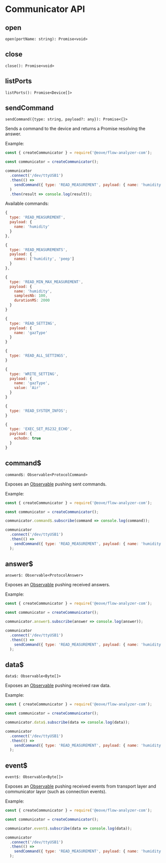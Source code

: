 # Communicator API

## open

`open(portName: string): Promise<void>`

## close

`close(): Promise<void>`

## listPorts

`listPorts(): Promise<Device[]>`

## sendCommand

`sendCommand({type: string, payload?: any}): Promise<{}>`

Sends a command to the device and returns a Promise resolving the answer.

Example:

```javascript
const { createCommunicator } = require('@eove/flow-analyzer-com');

const communicator = createCommunicator();

communicator
  .connect('/dev/ttyUSB1')
  .then(() =>
    sendCommand({ type: 'READ_MEASUREMENT', payload: { name: 'humidity' } })
  )
  .then(result => console.log(result));
```

Available commands:

```javascript
{
  type: 'READ_MEASUREMENT',
  payload: {
    name: 'humidity'
  }
},
```

```javascript
{
  type: 'READ_MEASUREMENTS',
  payload: {
    names: ['humidity', 'peep']
  }
},
```

```javascript
{
  type: 'READ_MIN_MAX_MEASUREMENT',
  payload: {
    name: 'humidity',
    samplesNb: 100,
    durationMS: 2000
  }
}
```

```javascript
{
  type: 'READ_SETTING',
  payload: {
    name: 'gazType'
  }
}
```

```javascript
{
  type: 'READ_ALL_SETTINGS',
}
```

```javascript
{ 
  type: 'WRITE_SETTING',
  payload: {
    name: 'gazType',
    value: 'Air'
  }
}
```

```javascript
{
  type: 'READ_SYSTEM_INFOS';
}
```

```javascript
{
  type: 'EXEC_SET_RS232_ECHO',
  payload: {
    echoOn: true
  }
}
```

## command\$

`command$: Observable<ProtocolCommand>`

Exposes an [Observable](http://reactivex.io/documentation/observable.html) pushing sent commands.

Example:

```javascript
const { createCommunicator } = require('@eove/flow-analyzer-com');

const communicator = createCommunicator();

communicator.command$.subscribe(command => console.log(command));

communicator
  .connect('/dev/ttyUSB1')
  .then(() =>
    sendCommand({ type: 'READ_MEASUREMENT', payload: { name: 'humidity' } })
  );
```

## answer\$

`answer$: Observable<ProtocolAnswer>`

Exposes an [Observable](http://reactivex.io/documentation/observable.html) pushing received answers.

Example:

```javascript
const { createCommunicator } = require('@eove/flow-analyzer-com');

const communicator = createCommunicator();

communicator.answer$.subscribe(answer => console.log(answer));

communicator
  .connect('/dev/ttyUSB1')
  .then(() =>
    sendCommand({ type: 'READ_MEASUREMENT', payload: { name: 'humidity' } })
  );
```

## data\$

`data$: Observable<Byte[]>`

Exposes an [Observable](http://reactivex.io/documentation/observable.html) pushing received raw data.

Example:

```javascript
const { createCommunicator } = require('@eove/flow-analyzer-com');

const communicator = createCommunicator();

communicator.data$.subscribe(data => console.log(data));

communicator
  .connect('/dev/ttyUSB1')
  .then(() =>
    sendCommand({ type: 'READ_MEASUREMENT', payload: { name: 'humidity' } })
  );
```

## event\$

`event$: Observable<Byte[]>`

Exposes an [Observable](http://reactivex.io/documentation/observable.html) pushing received events from transport layer and communicator layor (such as connection events).

Example:

```javascript
const { createCommunicator } = require('@eove/flow-analyzer-com');

const communicator = createCommunicator();

communicator.event$.subscribe(data => console.log(data));

communicator
  .connect('/dev/ttyUSB1')
  .then(() =>
    sendCommand({ type: 'READ_MEASUREMENT', payload: { name: 'humidity' } })
  );
```
